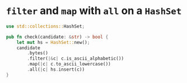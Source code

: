 # `filter` and `map` with `all` on a `HashSet`

```rust
use std::collections::HashSet;

pub fn check(candidate: &str) -> bool {
    let mut hs = HashSet::new();
    candidate
        .bytes()
        .filter(|&c| c.is_ascii_alphabetic())
        .map(|c| c.to_ascii_lowercase())
        .all(|c| hs.insert(c))
}
```
